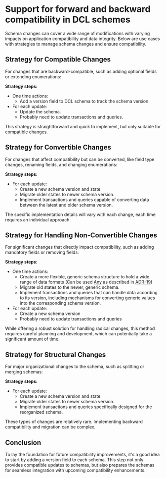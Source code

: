 # Support for forward and backward compatibility in DCL schemes

Schema changes can cover a wide range of modifications with varying impacts on application compatibility and data integrity. Below are use cases with strategies to manage schema changes and ensure compatibility.

## Strategy for Compatible Changes

For changes that are backward-compatible, such as adding optional fields or extending enumerations:

**Strategy steps:**

- One time actions:
  - Add a version field to DCL schema to track the schema version.
- For each update:
  - Update the schema.
  - Probably need to update transactions and queries.

This strategy is straightforward and quick to implement, but only suitable for compatible changes.

## Strategy for Convertible Changes

For changes that affect compatibility but can be converted, like field type changes, renaming fields, and changing enumerations:

**Strategy steps:**

- For each update:
  - Create a new schema version and state
  - Migrate older states to newer schema version.
  - Implement transactions and queries capable of converting data between the latest and older schema version.

The specific implementation details will vary with each change, each time requires an individual approach.

## Strategy for Handling Non-Convertible Changes

For significant changes that directly impact compatibility, such as adding mandatory fields or removing fields:

**Strategy steps:**

- One time actions:
  - Create a more flexible, generic schema structure to hold a wide range of data formats (Can be used [Any](https://github.com/protocolbuffers/protobuf/blob/main/src/google/protobuf/any.proto) as described in [ADR-19](https://docs.cosmos.network/v0.47/build/architecture/adr-019-protobuf-state-encoding#usage-of-any-to-encode-interfaces))
  - Migrate old states to the newer, generic schema.
  - Implement transactions and queries that can handle data according to its version, including mechanisms for converting generic values into the corresponding schema version.
- For each update:
  - Create a new schema version
  - Probably need to update transactions and queries

While offering a robust solution for handling radical changes, this method requires careful planning and development, which can potentially take a significant amount of time.

## Strategy for Structural Changes

For major organizational changes to the schema, such as splitting or merging schemas:

**Strategy steps:**

- For each update:
  - Create a new schema version and state
  - Migrate older states to newer schema version.
  - Implement transactions and queries specifically designed for the reorganized schema.

These types of changes are relatively rare. Implementing backward compatibility and migration can be complex.

## Conclusion

To lay the foundation for future compatibility improvements, it's a good idea to start by adding a version field to each schema. This step not only provides compatible updates to schemas, but also prepares the schemas for seamless integration with upcoming compatibility enhancements.
